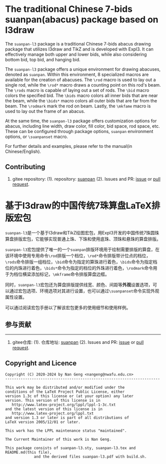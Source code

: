 The traditional Chinese 7-bids suanpan(abacus) package based on l3draw
=======

The `suanpan-l3` package is a traditional Chinese 7-bids abacus drawing package that utilizes l3draw and TikZ and is developed with Expl3. It can effectively manage both upper and lower bids, while also considering bottom bid, top bid, and hanging bid.

The `suanpan-l3` package offers a unique environment for drawing abacuses, denoted as `suanpan`. Within this environment, 8 specialized macros are available for the creation of abacuses. The `\rod` macro is used to lay out a single rod, while the `\rod*` macro draws a counting point on this rod's beam. The `\rods` macro is capable of laying out a set of rods. The `\bid` macro colors the specified bid. The `\bids` macro colors all inner bids that are near the beam, while the `\bids*` macro colors all outer bids that are far from the beam. The `\rodmark` mark the rod on beam. Lastly, the `\mkfame` macro is used to lay out the frame of an abacus.

At the same time, the `suanpan-l3` package offers customization options for abacus, including line width, draw color, fill color, bid space, rod space, etc. These can be configured through package options, `suanpan` environment options, or `\suanpanset` macro.

For further details and examples, please refer to the manual(in Chinese/English).

Contributing
------------

1. gitee repository:
   (1). repository: [suanpan](https://gitee.com/nwafu_nan/suan-pan)
   (2). Issues and PR: [issue](https://gitee.com/nwafu_nan/suan-pan/issues) or [pull request](https://gitee.com/nwafu_nan/suan-pan/pulls).

基于l3draw的中国传统7珠算盘LaTeX排版宏包
=======

`suanpan-l3`是一个基于l3draw和TikZ绘图宏包，用Expl3开发的中国传统7珠圆珠算盘排版宏包，它能够实现普通上珠、下珠和使用底珠、顶珠和悬珠的算盘排版。

`suanpan-l3`宏包提供了唯一的一个`suanpan`排版环境用于绘制需要排版的算盘，在该环境中使用专用命令`\rod`排版一个档位，`\rod*`命令排版带计位点的档位，`\rods`命令排版一组档位，`\bid`命令为指定的算珠进行着色，`\bids`命令为指定档位的内珠进行着色，`\bids*`命令为指定的档位的外珠进行着色，`\rodmark`命令用于为档位横梁添加标记，`\mkframe`命令排版算盘边框。

同时，`suanpan-l3`宏包还为算盘排版提供线宽、颜色、间距等**外观**设置选项，可以通过宏包选项、环境选项对其进行设置，也可以通过`\suanpanset`命令实现外观属性设置。

可以通过阅读宏包手册以了解该宏包更多的使用细节和使用样例。

##  参与贡献
---------------------

1. gitee仓库:
    (1). 仓库地址: [suanpan](https://gitee.com/nwafu_nan/suan-pan)
    (2). Issues and PR: [issue](https://gitee.com/nwafu_nan/suan-pan/issues) or [pull request](https://gitee.com/nwafu_nan/suan-pan/pulls).

Copyright and Licence
---------------------

    Copyright (C) 2020-2024 by Nan Geng <nangeng@nwafu.edu.cn>
    ----------------------------------------------------------------------

    This work may be distributed and/or modified under the
    conditions of the LaTeX Project Public License, either
    version 1.3c of this license or (at your option) any later
    version. This version of this license is in
       http://www.latex-project.org/lppl/lppl-1-3c.txt
    and the latest version of this license is in
       http://www.latex-project.org/lppl.txt
    and version 1.3 or later is part of all distributions of
    LaTeX version 2005/12/01 or later.

    This work has the LPPL maintenance status "maintained".

    The Current Maintainer of this work is Nan Geng.

    This package consists of suanpan-l3.sty, suanpan-l3.tex and README.md(this file),
                 and the derived files suanpan-l3.pdf with build.sh.
